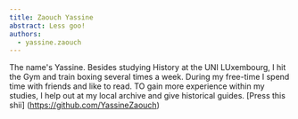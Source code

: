 ```yaml
---
title: Zaouch Yassine
abstract: Less goo!
authors:
  - yassine.zaouch
---
```


The name's Yassine. Besides studying History at the UNI LUxembourg, I hit the Gym and train boxing several times a week. During my free-time I spend time with friends and like to read. TO gain more experience within my studies, I help out at my local archive and give historical guides.
[Press this shii] (https://github.com/YassineZaouch)
